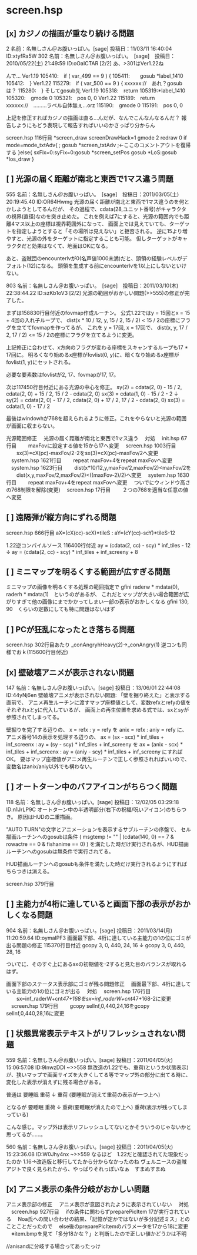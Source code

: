 # screen.hsp


## [x] カジノの描画が重なり続ける問題
2 名前：名無しさん＠お腹いっぱい。[sage] 投稿日：11/03/11 16:40:04 ID:xtyfRa5W
302 名前：名無しさん＠お腹いっぱい。　[sage]　投稿日：2010/05/22(土) 21:49:59 ID:oOaICTAR [2/2]
あ、>301はVer1.22ね

んで…
Ver1.19
105410:　if ( var_499 == 9 ) {
105411:　　gosub *label_1410
105412:　}
Ver1.22
115279:　if ( var_500 == 9 ) {
xxxxxx://　あれ？gosubは？
115280:　}
そしてgosub先
Ver1.19
105318:　return
105319:*label_1410
105320:　gmode 0
105321:　pos 0, 0
Ver1.22
115189:　return
xxxxxx://　………ラベル自体無ぇ…orz
115190:　gmode 0
115191:　pos 0, 0

上記を修正すればカジノの描画は直る…んだが、なんでこんなんなるんだ？
報告しようにもどう表現して報告すればいいのかさっぱり分からん


screen.hsp 116行目
 *screen_draw
  screenDrawHack=1
  gmode 2
  redraw 0
  if mode=mode_txtAdv{
  ; gosub *screen_txtAdv ;←ここのコメントアウトを復帰する
    }else{
    sxFix=0:syFix=0:gosub *screen_setPos
    gosub *LoS:gosub *los_draw
    }

## [ ] 光源の届く距離が南北と東西で1マス違う問題
555 名前：名無しさん＠お腹いっぱい。　[sage]　投稿日：2011/03/05(土) 20:19:45.40 ID:OR64Hwmg
光源の届く距離が南北と東西で1マス違うのを何とかしようとしてるんだが、
その過程で、cdata(28,ユニット番号)がキャラクタの視界(直径)なのを突き止めた。
これを例えば7にすると、光源の範囲内でも距離4マス以上の座標は視界範囲外になって、
画面上では見えていても、ターゲットを指定しようとすると「その場所は見えない」と拒否される。
逆に15より増やすと、光源の外をターゲットに指定することも可能。
但しターゲットがキャラクタだと効果はなくて、地面はOKになる。

あと、盗賊団のencounterlvが0(名声値1000未満)だと、頭領の経験レベルがデフォルト(12)になる。
頭領を生成する前にencounterlvを1以上にしないといけない。

803 名前：名無しさん＠お腹いっぱい。　[sage]　投稿日：2011/03/10(木) 22:38:44.22 ID:szKb1oV3 [2/2]
光源の範囲がおかしい問題(>>555)の修正が完了した。

まずは158830行目付近のfovmap作成ルーチン。
公式1.22ではy = 15回とx = 15 + 4回の入れ子ループで、
dist(x * 10 / 12, y, 15 / 2, 15 / 2) < 15 / 2の座標にフラグを立ててfovmapを作ってるが、
これを
y = 17回, x = 17回で、
dist(x, y, 17 / 2, 17 / 2) <= 15 / 2の座標にフラグを立てるように変更。

上記修正に合わせて、x方向のフラグが変わる座標をスキャンするループも17 * 17回に。
明るくなり始めるx座標がfovlist(0, y)に、暗くなり始めるx座標がfovlist(1, y)にセットされる。

必要な要素数はfovlistが2, 17、fovmapが17, 17。

次は117450行目付近にある光源の中心を修正。
sy(2) = cdata(2, 0) - 15 / 2, cdata(2, 0) + 15 / 2, 15 / 2 - cdata(2, 0)
sx(3) = cdata(1, 0) - 15 / 2 - 2
↓
sy(2) = cdata(2, 0) - 17 / 2, cdata(2, 0) + 17 / 2, 17 / 2 - cdata(2, 0)
sx(3) = cdata(1, 0) - 17 / 2

最後はwindowhが768を超えられるように修正。これをやらないと光源の範囲が画面に収まらない。


光源範囲修正
　光源の届く距離が南北と東西で1マス違う
　対処
　init.hsp 67行目
　　maxFovに設定する値を15から17へ変更
　screen.hsp 1003行目
　　sx(3)=cX(pc)-maxFov/2-2をsx(3)=cX(pc)-maxFov/2へ変更
　system.hsp 1621行目
　　repeat maxFov+4をrepeat maxFovへ変更
　system.hsp 1623行目
　　dist(x*10/12,y,maxFov/2,maxFov/2)<maxFov/2を
　　dist(x,y,maxFov/2,maxFov/2)<((maxFov-2)/2)へ変更
　system.hsp 1630行目
　　repeat maxFov+4をrepeat maxFovへ変更
　ついでにウィンドウ高さの768制限を解除(変更)
　screen.hsp 17行目
　　２つの768を適当な任意の値へ変更

## [ ] 遠隔弾が縦方向にずれる問題
screen.hsp 666行目
 aX=(cX(cc)-scX)*tileS : aY=(cY(cc)-scY)*tileS-12

1.22逆コンパイルソース 116400行付近
 ay = (cdata(2, cc) - scy) * inf_tiles - 12
↓
 ay = (cdata(2, cc) - scy) * inf_tiles + inf_screeny + 8

## [ ] ミニマップを明るくする範囲が広すぎる問題
ミニマップの画像を明るくする処理の範囲指定で
gfini raderw * mdata(0), raderh * mdata(1)　というのがあるが、
これだとマップが大きい場合範囲が広がりすぎて他の画像にまでかかってしまい一部の表示がおかしくなる
gfini 130, 90　くらいの定数にしても特に問題はないはず

## [ ] PCが狂乱になったとき落ちる問題
screen.hsp 302行目あたり
_conAngryhHeavy(2)→_conAngry(1)
逆コンも同様でおｋ(115600行目付近)

## [x] 壁破壊アニメが表示されない問題
147 名前：名無しさん＠お腹いっぱい。[sage] 投稿日：13/06/01 22:44:08 ID:44yNj6en
壁破壊アニメが表示されない問題:
「壁を掘り終えた」と表示する直前で、
アニメ再生ルーチンに渡すマップ座標値として、変数refxとrefyの値をそれぞれxとyに代入しているが、
画面上の再生位置を求める式では、sxとsyが参照されてしまってる。

壁掘りを完了する辺りの、
x = refx : y = refy
を
anix = refx : aniy = refy
に、
アニメ番号14の表示を処理する辺りの、
ax = (sx - scx) * inf_tiles + inf_screenx : ay = (sy - scy) * inf_tiles + inf_screeny
を
ax = (anix - scx) * inf_tiles + inf_screenx : ay = (aniy - scy) * inf_tiles + inf_screeny
にすればOK。
要はマップ座標値がアニメ再生ルーチンで正しく参照されればいいので、変数名はanix/aniy以外でも構わない。

## [ ] オートターン中のバフアイコンがちらつく問題
118 名前：名無しさん＠お腹いっぱい。[sage] 投稿日：12/02/05 03:29:18 ID:n1JrLP9C
オートターン中の半透明部分(右下の祝福/呪いアイコン)のちらつき。
原因はHUDの二重描画。

"AUTO TURN"の文字とアニメーションを表示するサブルーチンの序盤で、
セル描画ルーチンへのgosubは条件
( msgtemp != "" | (cdata(140, 0) == 7 & rowactre == 0 & fishanime == 0) )
を満たした時だけ実行されるが、HUD描画ルーチンへのgosubは無条件で実行されてる。

HUD描画ルーチンへのgosubも条件を満たした時だけ実行されるようにすればちらつきは消える。

screen.hsp 379行目

## [ ] 主能力が4桁に達していると画面下部の表示がおかしくなる問題
904 名前：名無しさん＠お腹いっぱい。[sage] 投稿日：2011/03/14(月) 11:20:59.64 ID:oymalPF3
画面最下部、4桁に達している主能力の1の位にゴミが出る問題の修正
115370行目付近
gcopy 3, 0, 440, 24, 16
↓
gcopy 3, 0, 440, 28, 16

ついでに、そのすぐ上にあるsxの初期値を-2すると見た目のバランスが取れるはず。


画面下部のステータス表示部にゴミが残る問題修正
　画面最下部、4桁に達している主能力の1の位にゴミが出る
　対処
　screen.hsp 176行目
　　sx=inf_raderW+cnt*47+168をsx=inf_raderW+cnt*47+168-2に変更
　screen.hsp 179行目
　　gcopy selInf,0,440,24,16をgcopy selInf,0,440,28,16に変更

## [ ] 状態異常表示テキストがリフレッシュされない問題
559 名前：名無しさん＠お腹いっぱい。[sage] 投稿日：2011/04/05(火) 15:06:57.08 ID:9lnwzDDI
~>>558
無改造の1.22でも、重荷(というか状態表示)が、狭いマップで画面サイズを大きくしてる等でマップ外の部分に出てる時に、変化した表示が消えずに残る場合がある。

普通は
要睡眠
重荷
↓
重荷
(要睡眠が消えて重荷の表示が一つ上へ)

となるが
要睡眠
重荷
↓
重荷(要睡眠が消えたので上へ)
重荷(表示が残ってしまっている)

こんな感じ。マップ外は表示リフレッシュしてないとかそういうのじゃないかと思ってるが……。

560 名前：名無しさん＠お腹いっぱい。[sage] 投稿日：2011/04/05(火) 15:23:36.08 ID:W0Jhy4nx
~>>559
なるほど　1.22だと確認されてた現象だったのか
1.16→改造版と移行してたから分からなかったのね
ヴェルニースの盗賊アジトで良く見られたから、やっぱりそれっぽいなぁ　すまぬすまぬ

## [x] アニメ表示の条件分岐がおかしい問題
アニメ表示部の修正
　アニメ表示が意図されたように表示されていない
　対処
　screen.hsp 927行目
　ifの条件に関わらずpreparePicItem 17が実行されている
　Noa氏への問い合わせの結果、「記憶が定かではないが多分記述ミス」とのことことだったので
　else後のpreparePicItemのパラメータを17から18に変更
　※item.bmpを見て「多分18かな？」と判断したので正しい値かどうかは不明

//anisandに分岐する場合ってあったっけ


